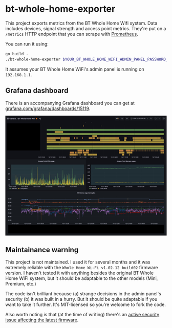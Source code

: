 # bt-whole-home-exporter

This project exports metrics from the BT Whole Home Wifi system. Data includes devices, signal strength and access point metrics. They're put on a `/metrics` HTTP endpoint that you can scrape with [Prometheus](https://prometheus.io).

You can run it using:

```sh
go build .
./bt-whole-home-exporter $YOUR_BT_WHOLE_HOME_WIFI_ADMIN_PANEL_PASSWORD_HERE
```

It assumes your BT Whole Home WiFi's admin panel is running on `192.168.1.1`. 

## Grafana dashboard

There is an accompanying Grafana dashboard you can get at [grafana.com/grafana/dashboards/15119](https://grafana.com/grafana/dashboards/15119).

![Example of what the Grafana dashboard looks like](dashboard.jpg)

## Maintainance warning

This project is not maintained. I used it for several months and it was extremely reliable with the `Whole Home Wi-Fi v1.02.12 build02` firmware version. I haven't tested it with anything besides the original BT Whole Home WiFi system, but it should be adaptable to the other models (Mini, Premium, etc.)

The code isn't brilliant because (a) strange decisions in the admin panel's security (b) it was built in a hurry. But it should be quite adaptable if you want to take it further. It's MIT-licensed so you're welcome to fork the code.

Also worth noting is that (at the time of writing) there's an [active security issue affecting the latest firmware](https://community.bt.com/t5/BT-Devices/BT-Wi-Fi-Disc-susceptible-to-authentication-bypass/td-p/2177297).
